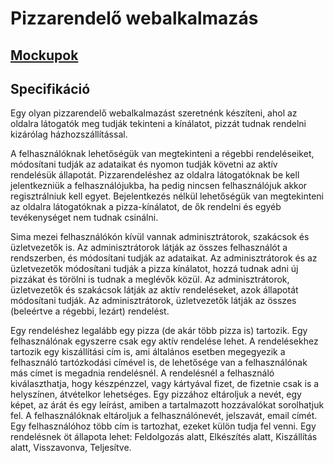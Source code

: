 # Pizzarendelő webalkalmazás

## [Mockupok](./MOCKUPS.md)

## Specifikáció

Egy olyan pizzarendelő webalkalmazást szeretnénk készíteni, ahol az oldalra látogatók meg tudják tekinteni a kínálatot, pizzát tudnak rendelni kizárólag házhozszállítással.

A felhasználóknak lehetőségük van megtekinteni a régebbi rendeléseiket, módosítani tudják az adataikat és nyomon tudják követni az aktív rendelésük állapotát. Pizzarendeléshez az oldalra látogatóknak be kell jelentkezniük a felhasználójukba, ha pedig nincsen felhasználójuk akkor regisztrálniuk kell egyet. Bejelentkezés nélkül lehetőségük van megtekinteni az oldalra látogatóknak a pizza-kínálatot, de ők rendelni és egyéb tevékenységet nem tudnak csinálni.

Sima mezei felhasználókón kívül vannak adminisztrátorok, szakácsok és üzletvezetők is. Az adminisztrátorok látják az összes felhasználót a rendszerben, és módosítani tudják az adataikat. Az adminisztrátorok és az üzletvezetők módosítani tudják a pizza kínálatot, hozzá tudnak adni új pizzákat és törölni is tudnak a meglévők közül. Az adminisztrátorok, üzletvezetők és szakácsok látják az aktív rendeléseket, azok állapotát módosítani tudják. Az adminisztrátorok, üzletvezetők látják az összes (beleértve a régebbi, lezárt) rendelést.

Egy rendeléshez legalább egy pizza (de akár több pizza is) tartozik. Egy felhasználónak egyszerre csak egy aktív rendelése lehet. A rendelésekhez tartozik egy kiszállítási cím is, ami általános esetben megegyezik a felhasználó tartózkodási címével is, de lehetősége van a felhasználónak más címet is megadnia rendelésnél. A rendelésnél a felhasználó kiválaszthatja, hogy készpénzzel, vagy kártyával fizet, de fizetnie csak is a helyszínen, átvételkor lehetséges. Egy pizzához eltároljuk a nevét, egy képet, az árát és egy leírást, amiben a tartalmazott hozzávalókat sorolhatjuk fel. A felhasználóknak eltároljuk a felhasználónevét, jelszavát, email címét. Egy felhasználóhoz több cím is tartozhat, ezeket külön tudja fel venni. Egy rendelésnek öt állapota lehet: Feldolgozás alatt, Elkészítés alatt, Kiszállítás alatt, Visszavonva, Teljesítve.
